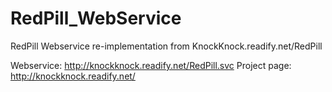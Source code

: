 # RedPill_WebService
RedPill Webservice re-implementation from KnockKnock.readify.net/RedPill

Webservice: http://knockknock.readify.net/RedPill.svc
Project page: http://knockknock.readify.net/
